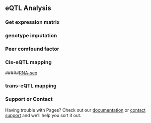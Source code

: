 
## eQTL Analysis


### Get expression matrix

### genotype imputation


### Peer comfound factor



### Cis-eQTL mapping
#####[RNA-seq](https://github.com/WentaoCai/RNA-seq/wiki)



### trans-eQTL mapping




### Support or Contact

Having trouble with Pages? Check out our [documentation](https://docs.github.com/categories/github-pages-basics/) or [contact support](https://support.github.com/contact) and we’ll help you sort it out.
